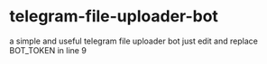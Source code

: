 # telegram-file-uploader-bot
a simple and useful telegram file uploader bot
just edit and replace BOT_TOKEN in line 9
